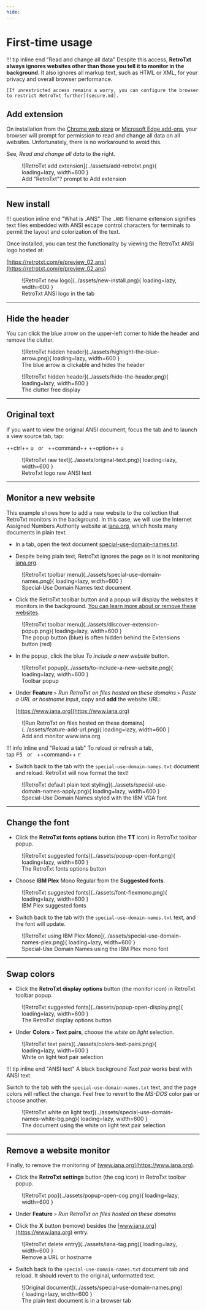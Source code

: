 ```yaml
---
hide:
---
```

# First-time usage

!!! tip inline end "Read and change all data"
    Despite this access, __RetroTxt always ignores websites other than those you tell it to monitor in the background__. It also ignores all markup text, such as HTML or XML, for your privacy and overall browser performance.

    [If unrestricted access remains a worry, you can configure the browser to restrict RetroTxt further](secure.md).

## Add extension

On installation from the [Chrome web store](https://chrome.google.com/webstore/detail/retrotxt/gkjkgilckngllkopkogcaiojfajanahn) or [Microsoft Edge add-ons](https://microsoftedge.microsoft.com/addons/detail/retrotxt/hmgfnpgcofcpkgkadekmjdicaaeopkog), your browser will prompt for permission to read and change all data on all websites. Unfortunately, there is no workaround to avoid this.

See, _Read and change all data_ to the right.

<figure markdown>
  ![RetroTxt add extension](../assets/add-retrotxt.png){ loading=lazy, width=600 }
  <figcaption>Add "RetroTxt"? prompt to Add extension</figcaption>
</figure>

---

## New install

!!! question inline end "What is .ANS"
    The `.ANS` filename extension signifies text files embedded with ANSI escape control characters for terminals to permit the layout and colorization of the text.

Once installed, you can test the functionality by viewing the RetroTxt ANSI logo hosted at:

[https://retrotxt.com/e/preview_02.ans](https://retrotxt.com/e/preview_02.ans)

<figure markdown>
  ![RetroTxt new logo](../assets/new-install.png){ loading=lazy, width=600 }
  <figcaption>RetroTxt ANSI logo in the tab</figcaption>
</figure>

---

## Hide the header

You can click the blue arrow on the upper-left corner to hide the header and remove the clutter.

<figure markdown>
  ![RetroTxt hidden header](../assets/highlight-the-blue-arrow.png){ loading=lazy, width=600 }
  <figcaption>The blue arrow is clickable and hides the header</figcaption>
</figure>

<figure markdown>
  ![RetroTxt hidden header](../assets/hide-the-header.png){ loading=lazy, width=600 }
  <figcaption>The clutter free display</figcaption>
</figure>

---

## Original text

If you want to view the original ANSI document, focus the tab and to launch a view source tab, tap:

++ctrl++ <kbd>u</kbd> &nbsp; or &nbsp; ++command++ ++option++ <kbd>u</kbd>

<figure markdown>
  ![RetroTxt raw text](../assets/original-text.png){ loading=lazy, width=600 }
  <figcaption>RetroTxt logo raw ANSI text</figcaption>
</figure>

---

## Monitor a new website

This example shows how to add a new website to the collection that RetroTxt monitors in the background. In this case, we will use the Internet Assigned Numbers Authority website at [iana.org](https://www.iana.org), which hosts many documents in plain text.

- In a tab, open the text document [special-use-domain-names.txt](https://www.iana.org/assignments/special-use-domain-names/special-use-domain-names.txt).

- Despite being plain text, RetroTxt ignores the page as it is not monitoring [iana.org](https://www.iana.org).

<figure markdown>
  ![RetroTxt toolbar menu](../assets/special-use-domain-names.png){ loading=lazy, width=600 }
  <figcaption>Special-Use Domain Names text document</figcaption>
</figure>

- Click the RetroTxt toolbar button and a popup will display the websites it monitors in the background. [You can learn more about or remove these websites](secure.md/#remove-suggestions).

<figure markdown>
  ![RetroTxt toolbar menu](../assets/discover-extension-popup.png){ loading=lazy, width=600 }
  <figcaption>The popup button (blue) is often hidden behind the Extensions button (red)</figcaption>
</figure>

- In the popup, click the blue _To include a new website_ button.

<figure markdown>
  ![RetroTxt popup](../assets/to-include-a-new-website.png){ loading=lazy, width=600 }
  <figcaption>Toolbar popup</figcaption>
</figure>

- Under __Feature__ `>` _Run RetroTxt on files hosted on these domains_ `>` _Paste a URL or hostname_ input, copy and __add__ the website URL: <p>[https://www.iana.org](https://www.iana.org)</p>

<figure markdown>
  ![Run RetroTxt on files hosted on these domains](../assets/feature-add-url.png){ loading=lazy, width=600 }
  <figcaption>Add and monitor www.iana.org</figcaption>
</figure>

!!! info inline end "Reload a tab"
    To reload or refresh a tab,<br>tap <kbd>F5</kbd> &nbsp; or &nbsp; ++command++ <kbd>r</kbd>

- Switch back to the tab with the `special-use-domain-names.txt` document and reload. RetroTxt will now format the text!

<figure markdown>
  ![RetroTxt default plain text styling](../assets/special-use-domain-names-apply.png){ loading=lazy, width=600 }
  <figcaption>Special-Use Domain Names styled with the IBM VGA font</figcaption>
</figure>

---

## Change the font

- Click the __RetroTxt fonts options__ button (the **TT** icon) in RetroTxt toolbar popup.

<figure markdown>
  ![RetroTxt suggested fonts](../assets/popup-open-font.png){ loading=lazy, width=600 }
  <figcaption>The RetroTxt fonts options button</figcaption>
</figure>

- Choose __IBM Plex__ Mono Regular from the __Suggested fonts__.

<figure markdown>
  ![RetroTxt suggested fonts](../assets/font-flexmono.png){ loading=lazy, width=600 }
  <figcaption>IBM Plex suggested fonts</figcaption>
</figure>

- Switch back to the tab with the `special-use-domain-names.txt` text, and the font will update.

<figure markdown>
  ![RetroTxt using IBM Plex Mono](../assets/special-use-domain-names-plex.png){ loading=lazy, width=600 }
  <figcaption>Special-Use Domain Names using the IBM Plex mono font</figcaption>
</figure>

---

## Swap colors

- Click the __RetroTxt display options__ button (the monitor icon) in RetroTxt toolbar popup.

<figure markdown>
  ![RetroTxt suggested fonts](../assets/popup-open-display.png){ loading=lazy, width=600 }
  <figcaption>The RetroTxt display options button</figcaption>
</figure>

- Under __Colors__ `>` __Text pairs__, choose the _white on light_ selection.

<figure markdown>
  ![RetroTxt text pairs](../assets/colors-text-pairs.png){ loading=lazy, width=600 }
  <figcaption>White on light text pair selection</figcaption>
</figure>

!!! tip inline end "ANSI text"
    A black background _Text pair_ works best with ANSI text.

Switch to the tab with the `special-use-domain-names.txt` text, and the page colors will reflect the change. Feel free to revert to the _MS-DOS_ color pair or choose another.

<figure markdown>
  ![RetroTxt white on light text](../assets/special-use-domain-names-white-bg.png){ loading=lazy, width=600 }
  <figcaption>The document using the white on light text pair selection</figcaption>
</figure>

---

## Remove a website monitor

Finally, to remove the monitoring of [www.iana.org](https://www.iana.org).

- Click the __RetroTxt settings__ button (the cog icon) in RetroTxt toolbar popup.

<figure markdown>
  ![RetroTxt pop](../assets/popup-open-cog.png){ loading=lazy, width=600 }
</figure>

- Under __Feature__ `>` _Run RetroTxt on files hosted on these domains_

- Click the __X__ button (remove) besides the [www.iana.org](https://www.iana.org) entry.

<figure markdown>
  ![RetroTxt delete entry](../assets/iana-tag.png){ loading=lazy, width=600 }
  <figcaption>Remove a URL or hostname</figcaption>
</figure>

- Switch back to the `special-use-domain-names.txt` document tab and reload. It should revert to the original, unformatted text.

<figure markdown>
  ![Original document](../assets/special-use-domain-names.png){ loading=lazy, width=600 }
  <figcaption>The plain text document is in a browser tab</figcaption>
</figure>
